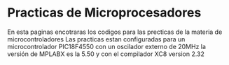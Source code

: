 # Practicas de Microprocesadores
En esta paginas encotraras los codigos para las precticas de la materia de microcontroladores
Las practicas estan configuradas para un microcontrolador PIC18F4550 con un oscilador externo de 20MHz
la versión de MPLABX es la 5.50 y con el compilador XC8 version 2.32
